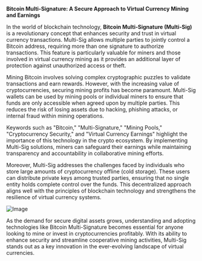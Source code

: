 **Bitcoin Multi-Signature: A Secure Approach to Virtual Currency Mining and Earnings**

In the world of blockchain technology, **Bitcoin Multi-Signature (Multi-Sig)** is a revolutionary concept that enhances security and trust in virtual currency transactions. Multi-Sig allows multiple parties to jointly control a Bitcoin address, requiring more than one signature to authorize transactions. This feature is particularly valuable for miners and those involved in virtual currency mining as it provides an additional layer of protection against unauthorized access or theft.

Mining Bitcoin involves solving complex cryptographic puzzles to validate transactions and earn rewards. However, with the increasing value of cryptocurrencies, securing mining profits has become paramount. Multi-Sig wallets can be used by mining pools or individual miners to ensure that funds are only accessible when agreed upon by multiple parties. This reduces the risk of losing assets due to hacking, phishing attacks, or internal fraud within mining operations.

Keywords such as "Bitcoin," "Multi-Signature," "Mining Pools," "Cryptocurrency Security," and "Virtual Currency Earnings" highlight the importance of this technology in the crypto ecosystem. By implementing Multi-Sig solutions, miners can safeguard their earnings while maintaining transparency and accountability in collaborative mining efforts.

Moreover, Multi-Sig addresses the challenges faced by individuals who store large amounts of cryptocurrency offline (cold storage). These users can distribute private keys among trusted parties, ensuring that no single entity holds complete control over the funds. This decentralized approach aligns well with the principles of blockchain technology and strengthens the resilience of virtual currency systems.

![Image](https://github.com/user-attachments/assets/b8266eee-691e-4ee1-99ef-bfa10d234fd4)

As the demand for secure digital assets grows, understanding and adopting technologies like Bitcoin Multi-Signature becomes essential for anyone looking to mine or invest in cryptocurrencies profitably. With its ability to enhance security and streamline cooperative mining activities, Multi-Sig stands out as a key innovation in the ever-evolving landscape of virtual currencies.